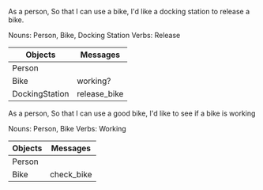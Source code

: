 As a person,
So that I can use a bike,
I'd like a docking station to release a bike.

Nouns: Person, Bike, Docking Station
Verbs: Release

| Objects        | Messages     |
| -------------- | ------------ |
| Person         |              |
| Bike           | working?     |
| DockingStation | release_bike |

As a person,
So that I can use a good bike,
I'd like to see if a bike is working

Nouns: Person, Bike
Verbs: Working

| Objects | Messages   |
| ------- | ---------- |
| Person  |            |
| Bike    | check_bike |
